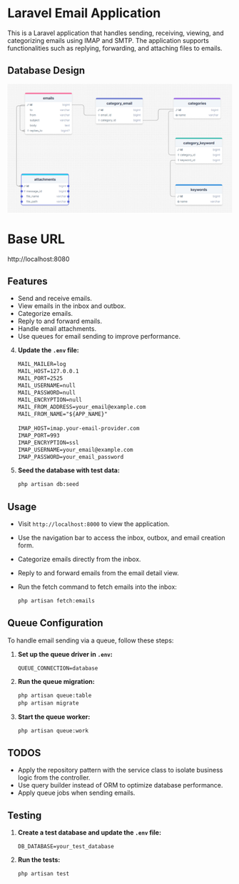 # Laravel Email Application

This is a Laravel application that handles sending, receiving, viewing, and categorizing emails using IMAP and SMTP. The application supports functionalities such as replying, forwarding, and attaching files to emails. 

## Database Design

![Database Design](ER.png)

# Base URL
http://localhost:8080

## Features

- Send and receive emails.
- View emails in the inbox and outbox.
- Categorize emails.
- Reply to and forward emails.
- Handle email attachments.
- Use queues for email sending to improve performance.


4. **Update the `.env` file:**

    ```dotenv
    MAIL_MAILER=log
    MAIL_HOST=127.0.0.1
    MAIL_PORT=2525
    MAIL_USERNAME=null
    MAIL_PASSWORD=null
    MAIL_ENCRYPTION=null
    MAIL_FROM_ADDRESS=your_email@example.com
    MAIL_FROM_NAME="${APP_NAME}"

    IMAP_HOST=imap.your-email-provider.com
    IMAP_PORT=993
    IMAP_ENCRYPTION=ssl
    IMAP_USERNAME=your_email@example.com
    IMAP_PASSWORD=your_email_password
    ```

7. **Seed the database with test data:**

    ```bash
    php artisan db:seed
    ```


## Usage

- Visit `http://localhost:8000` to view the application.
- Use the navigation bar to access the inbox, outbox, and email creation form.
- Categorize emails directly from the inbox.
- Reply to and forward emails from the email detail view.
- Run the fetch command to fetch emails into the inbox:

    ```bash
    php artisan fetch:emails
    ```

## Queue Configuration

To handle email sending via a queue, follow these steps:

1. **Set up the queue driver in `.env`:**

    ```dotenv
    QUEUE_CONNECTION=database
    ```

2. **Run the queue migration:**

    ```bash
    php artisan queue:table
    php artisan migrate
    ```

3. **Start the queue worker:**

    ```bash
    php artisan queue:work
    ```

## TODOS

- Apply the repository pattern with the service class to isolate business logic from the controller.
- Use query builder instead of ORM to optimize database performance.
- Apply queue jobs when sending emails.

## Testing

1. **Create a test database and update the `.env` file:**

    ```dotenv
    DB_DATABASE=your_test_database
    ```

2. **Run the tests:**

    ```bash
    php artisan test
    ```


